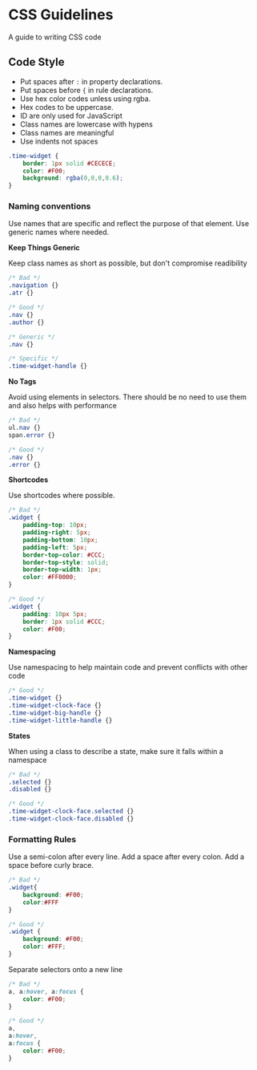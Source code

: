 CSS Guidelines
==============

A guide to writing CSS code

## Code Style

* Put spaces after `:` in property declarations.
* Put spaces before `{` in rule declarations.
* Use hex color codes unless using rgba.
* Hex codes to be uppercase.
* ID are only used for JavaScript
* Class names are lowercase with hypens
* Class names are meaningful
* Use indents not spaces

```css
.time-widget {
	border: 1px solid #CECECE;
	color: #F00;
	background: rgba(0,0,0,0.6);
}
```

### Naming conventions

Use names that are specific and reflect the purpose of that element. Use generic names where needed.

**Keep Things Generic**

Keep class names as short as possible, but don't compromise readibility

```css
/* Bad */
.navigation {}
.atr {}

/* Good */
.nav {}
.author {}

/* Generic */
.nav {}

/* Specific */
.time-widget-handle {}
```

**No Tags**

Avoid using elements in selectors. There should be no need to use them and also helps with performance

```css
/* Bad */
ul.nav {}
span.error {}

/* Good */
.nav {}
.error {}
```

**Shortcodes**

Use shortcodes where possible.

```css
/* Bad */
.widget {
	padding-top: 10px;
	padding-right: 5px;
	padding-bottom: 10px;
	padding-left: 5px;
	border-top-color: #CCC;
	border-top-style: solid;
	border-top-width: 1px;
	color: #FF0000;
}

/* Good */
.widget {
	padding: 10px 5px;
	border: 1px solid #CCC;
	color: #F00;
}
```

**Namespacing**

Use namespacing to help maintain code and prevent conflicts with other code

```css
/* Good */
.time-widget {}
.time-widget-clock-face {}
.time-widget-big-handle {}
.time-widget-little-handle {}
```

**States**

When using a class to describe a state, make sure it falls within a namespace

```css
/* Bad */
.selected {}
.disabled {}

/* Good */
.time-widget-clock-face.selected {}
.time-widget-clock-face.disabled {}
```

### Formatting Rules

Use a semi-colon after every line. Add a space after every colon. Add a space before curly brace.

```css
/* Bad */
.widget{
	background: #F00;
	color:#FFF
}

/* Good */
.widget {
	background: #F00;
	color: #FFF;
}
```

Separate selectors onto a new line

```css
/* Bad */
a, a:hover, a:focus {
	color: #F00;
}

/* Good */
a,
a:hover,
a:focus {
	color: #F00;
}
```